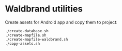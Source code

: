 # Waldbrand utilities

Create assets for Android app and copy them to project:

    ./create-database.sh
    ./create-mapfile.sh
    ./create-mapfile-waldbrand.sh
    ./copy-assets.sh
